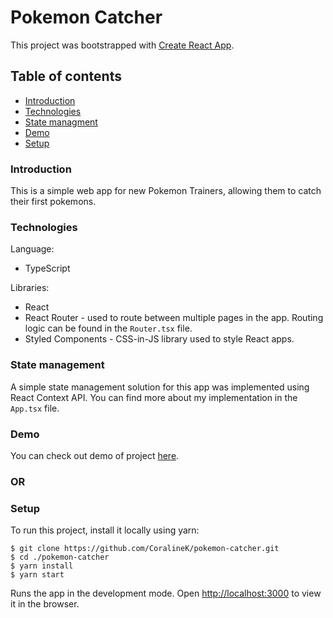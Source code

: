 # Pokemon Catcher

This project was bootstrapped with [Create React App](https://github.com/facebook/create-react-app).

## Table of contents
* [Introduction](#introduction)
* [Technologies](#technologies)
* [State managment](#statemanagnent)
* [Demo](#demo)
* [Setup](#setup)

### Introduction

This is a simple web app for new Pokemon Trainers, allowing them to catch their first pokemons.

### Technologies

Language:

- TypeScript

Libraries:

- React
- React Router - used to route between multiple pages in the app. Routing logic can be found in the `Router.tsx` file.
- Styled Components - CSS-in-JS library used to style React apps.

### State management

A simple state management solution for this app was implemented using React Context API. You can find more about my implementation in the `App.tsx` file.

### Demo

You can check out demo of project [here](https://coralinek.github.io/pokemon-catcher/).

### OR

### Setup
To run this project, install it locally using yarn:

```
$ git clone https://github.com/CoralineK/pokemon-catcher.git
$ cd ./pokemon-catcher
$ yarn install
$ yarn start
```

Runs the app in the development mode.
Open [http://localhost:3000](http://localhost:3000/pokemon-catcher) to view it in the browser.
